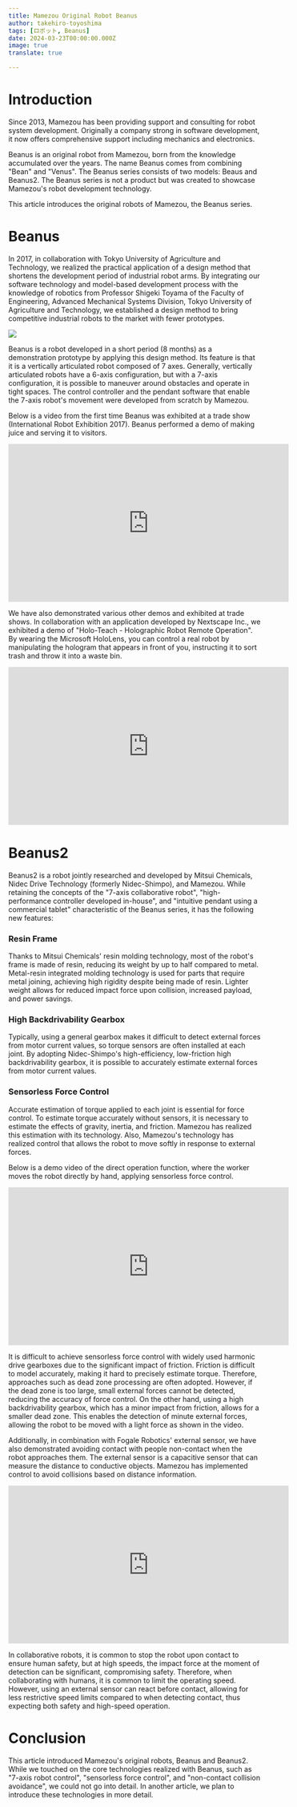 ```yaml
---
title: Mamezou Original Robot Beanus
author: takehiro-toyoshima
tags: [ロボット, Beanus]
date: 2024-03-23T00:00:00.000Z
image: true
translate: true

---
```





# Introduction

Since 2013, Mamezou has been providing support and consulting for robot system development. Originally a company strong in software development, it now offers comprehensive support including mechanics and electronics.

Beanus is an original robot from Mamezou, born from the knowledge accumulated over the years. The name Beanus comes from combining "Bean" and "Venus". The Beanus series consists of two models: Beaus and Beanus2. The Beanus series is not a product but was created to showcase Mamezou's robot development technology.

This article introduces the original robots of Mamezou, the Beanus series.

# Beanus

In 2017, in collaboration with Tokyo University of Agriculture and Technology, we realized the practical application of a design method that shortens the development period of industrial robot arms. By integrating our software technology and model-based development process with the knowledge of robotics from Professor Shigeki Toyama of the Faculty of Engineering, Advanced Mechanical Systems Division, Tokyo University of Agriculture and Technology, we established a design method to bring competitive industrial robots to the market with fewer prototypes.

![](/img/robotics/beanus/noukoudai_kyoudou.png)

Beanus is a robot developed in a short period (8 months) as a demonstration prototype by applying this design method. Its feature is that it is a vertically articulated robot composed of 7 axes. Generally, vertically articulated robots have a 6-axis configuration, but with a 7-axis configuration, it is possible to maneuver around obstacles and operate in tight spaces.
The control controller and the pendant software that enable the 7-axis robot's movement were developed from scratch by Mamezou.

Below is a video from the first time Beanus was exhibited at a trade show (International Robot Exhibition 2017). Beanus performed a demo of making juice and serving it to visitors.

<iframe width="560" height="315" src="https://www.youtube.com/embed/yB6r_LOnhLs?si=FQ0Zn52biMBjGLuj" title="YouTube video player" frameborder="0" allow="accelerometer; autoplay; clipboard-write; encrypted-media; gyroscope; picture-in-picture; web-share" allowfullscreen></iframe>

We have also demonstrated various other demos and exhibited at trade shows.
In collaboration with an application developed by Nextscape Inc., we exhibited a demo of "Holo-Teach - Holographic Robot Remote Operation". By wearing the Microsoft HoloLens, you can control a real robot by manipulating the hologram that appears in front of you, instructing it to sort trash and throw it into a waste bin.

<iframe width="560" height="315" src="https://www.youtube.com/embed/J130rFdeh48?si=A6Po3xPAGjgzkSbD" title="YouTube video player" frameborder="0" allow="accelerometer; autoplay; clipboard-write; encrypted-media; gyroscope; picture-in-picture; web-share" allowfullscreen></iframe>

# Beanus2

Beanus2 is a robot jointly researched and developed by Mitsui Chemicals, Nidec Drive Technology (formerly Nidec-Shimpo), and Mamezou. While retaining the concepts of the "7-axis collaborative robot", "high-performance controller developed in-house", and "intuitive pendant using a commercial tablet" characteristic of the Beanus series, it has the following new features:

### Resin Frame
Thanks to Mitsui Chemicals' resin molding technology, most of the robot's frame is made of resin, reducing its weight by up to half compared to metal. Metal-resin integrated molding technology is used for parts that require metal joining, achieving high rigidity despite being made of resin. Lighter weight allows for reduced impact force upon collision, increased payload, and power savings.

### High Backdrivability Gearbox
Typically, using a general gearbox makes it difficult to detect external forces from motor current values, so torque sensors are often installed at each joint. By adopting Nidec-Shimpo's high-efficiency, low-friction high backdrivability gearbox, it is possible to accurately estimate external forces from motor current values.

### Sensorless Force Control
Accurate estimation of torque applied to each joint is essential for force control. To estimate torque accurately without sensors, it is necessary to estimate the effects of gravity, inertia, and friction. Mamezou has realized this estimation with its technology.
Also, Mamezou's technology has realized control that allows the robot to move softly in response to external forces.

Below is a demo video of the direct operation function, where the worker moves the robot directly by hand, applying sensorless force control.
<iframe width="560" height="315" src="https://www.youtube.com/embed/Wx6d8uE_IKo?si=okAzrx7xYsZC7jg-" title="YouTube video player" frameborder="0" allow="accelerometer; autoplay; clipboard-write; encrypted-media; gyroscope; picture-in-picture; web-share" allowfullscreen></iframe>

It is difficult to achieve sensorless force control with widely used harmonic drive gearboxes due to the significant impact of friction. Friction is difficult to model accurately, making it hard to precisely estimate torque. Therefore, approaches such as dead zone processing are often adopted. However, if the dead zone is too large, small external forces cannot be detected, reducing the accuracy of force control. On the other hand, using a high backdrivability gearbox, which has a minor impact from friction, allows for a smaller dead zone. This enables the detection of minute external forces, allowing the robot to be moved with a light force as shown in the video.

Additionally, in combination with Fogale Robotics' external sensor, we have also demonstrated avoiding contact with people non-contact when the robot approaches them. The external sensor is a capacitive sensor that can measure the distance to conductive objects. Mamezou has implemented control to avoid collisions based on distance information.

<iframe width="560" height="315" src="https://www.youtube.com/embed/z-rUd-ylx58?si=Cv33SeoRFQEre0Un" title="YouTube video player" frameborder="0" allow="accelerometer; autoplay; clipboard-write; encrypted-media; gyroscope; picture-in-picture; web-share" allowfullscreen></iframe>

In collaborative robots, it is common to stop the robot upon contact to ensure human safety, but at high speeds, the impact force at the moment of detection can be significant, compromising safety. Therefore, when collaborating with humans, it is common to limit the operating speed. However, using an external sensor can react before contact, allowing for less restrictive speed limits compared to when detecting contact, thus expecting both safety and high-speed operation.

# Conclusion

This article introduced Mamezou's original robots, Beanus and Beanus2.
While we touched on the core technologies realized with Beanus, such as "7-axis robot control", "sensorless force control", and "non-contact collision avoidance", we could not go into detail. In another article, we plan to introduce these technologies in more detail.
